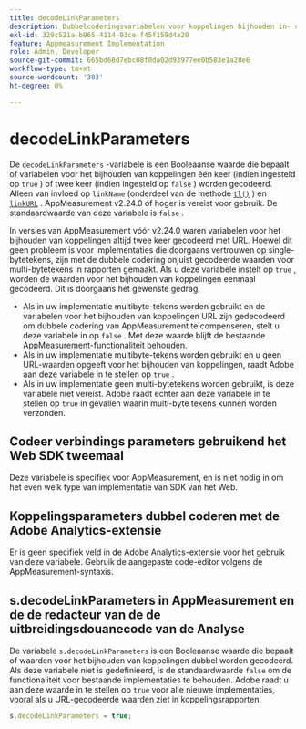 ```yaml
---
title: decodeLinkParameters
description: Dubbelcoderingsvariabelen voor koppelingen bijhouden in- of uitschakelen.
exl-id: 329c521a-b965-4114-93ce-f45f159d4a20
feature: Appmeasurement Implementation
role: Admin, Developer
source-git-commit: 665bd68d7ebc08f0da02d93977ee0b583e1a28e6
workflow-type: tm+mt
source-wordcount: '303'
ht-degree: 0%

---
```


# decodeLinkParameters

De `decodeLinkParameters` -variabele is een Booleaanse waarde die bepaalt of variabelen voor het bijhouden van koppelingen één keer (indien ingesteld op `true` ) of twee keer (indien ingesteld op `false` ) worden gecodeerd. Alleen van invloed op `linkName` (onderdeel van de methode [`tl()`](../functions/tl-method.md) ) en [`linkURL`](linkurl.md) . AppMeasurement v2.24.0 of hoger is vereist voor gebruik. De standaardwaarde van deze variabele is `false` .

In versies van AppMeasurement vóór v2.24.0 waren variabelen voor het bijhouden van koppelingen altijd twee keer gecodeerd met URL. Hoewel dit geen probleem is voor implementaties die doorgaans vertrouwen op single-bytetekens, zijn met de dubbele codering onjuist gecodeerde waarden voor multi-bytetekens in rapporten gemaakt. Als u deze variabele instelt op `true` , worden de waarden voor het bijhouden van koppelingen eenmaal gecodeerd. Dit is doorgaans het gewenste gedrag.

* Als in uw implementatie multibyte-tekens worden gebruikt en de variabelen voor het bijhouden van koppelingen URL zijn gedecodeerd om dubbele codering van AppMeasurement te compenseren, stelt u deze variabele in op `false` . Met deze waarde blijft de bestaande AppMeasurement-functionaliteit behouden.
* Als in uw implementatie multibyte-tekens worden gebruikt en u geen URL-waarden opgeeft voor het bijhouden van koppelingen, raadt Adobe aan deze variabele in te stellen op `true` .
* Als in uw implementatie geen multi-bytetekens worden gebruikt, is deze variabele niet vereist. Adobe raadt echter aan deze variabele in te stellen op `true` in gevallen waarin multi-byte tekens kunnen worden verzonden.

## Codeer verbindings parameters gebruikend het Web SDK tweemaal

Deze variabele is specifiek voor AppMeasurement, en is niet nodig in om het even welk type van implementatie van SDK van het Web.

## Koppelingsparameters dubbel coderen met de Adobe Analytics-extensie

Er is geen specifiek veld in de Adobe Analytics-extensie voor het gebruik van deze variabele. Gebruik de aangepaste code-editor volgens de AppMeasurement-syntaxis.

## s.decodeLinkParameters in AppMeasurement en de de redacteur van de de uitbreidingsdouanecode van de Analyse

De variabele `s.decodeLinkParameters` is een Booleaanse waarde die bepaalt of waarden voor het bijhouden van koppelingen dubbel worden gecodeerd. Als deze variabele niet is gedefinieerd, is de standaardwaarde `false` om de functionaliteit voor bestaande implementaties te behouden. Adobe raadt u aan deze waarde in te stellen op `true` voor alle nieuwe implementaties, vooral als u URL-gecodeerde waarden ziet in koppelingsrapporten.

```js
s.decodeLinkParameters = true;
```
